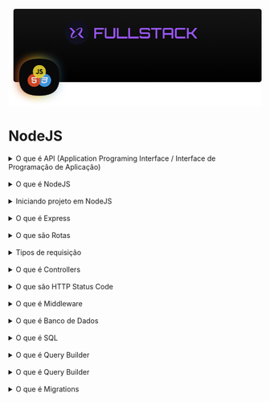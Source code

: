 ![NodeJS](./cover.png)

# NodeJS

<details>
  <summary>O que é API (Application Programing Interface / Interface de Programação de Aplicação)</summary>
  O cliente pede ao garçom um prato, o garçom entrega o pedido para a cozinha, a cozinha prepara o prato e passa para o garçom que por sua vez retorna para o cliente. <br />
  A API é um intermediário entre o front-end e o back-end, passando e retornando dados e informações. <br />
  Cliente = Mobile / Desktop / Browser <br />
  Garçom = API NodeJS <br />
  Cozinha = Server <br />
</details>
<br />

<details>
  <summary>O que é NodeJS</summary>
  É um ambiente que permite escrever e executar aplicações JavaScript no server-side. <br />
  É utilizado por grandes empresas (Microsoft, Apple, Netflix, Amazon, etc) para desenvolvimento de grandes projetos (API, Scripts e Automação, Back-end, IA, etc). <br />
  Utiliza V8 Engine (desenvolvido pela Google) para interpretar JS e rodar no server-side. <br />
  <b>Event Loop</b> É um processo Sigle Thread / Único Porteiro e Non-blocking I-O / Não bloqueia entrada ou saída. Recebe a requisição e envia a função para Call Stack. Conforme as função vão sendo finalizadas, são retornadas pelo Event Loop para que as chamou. <br />
  Utiliza Módulos / Packages para construir aplicações. <br />
  <a href="https://nodejs.org/en/download/"><b>Download NodeJS</b></a>
</details>
<br />

<details>
  <summary>Iniciando projeto em NodeJS</summary>
  <b>npm init -y:</b> Inicia rapidamente um projeto em NodeJS com algumas informações básicas (nome, versão, dependências, scripts, licensa, etc). <br />
</details>
<br />

<details>
  <summary>O que é Express</summary>
  É um framework para NodeJS, permite criar servidor da aplicação de forma rápida e segura. <br />
  Muito utilizado para criar API. <br />
</details>
<br />

<details>
  <summary>O que são Rotas</summary>
  É o caminho entre ponto A e ponto B, ou seja, o site deseja acessar algum recurso disponível na aplicação (cadastro, login, produtos, etc). <br />
  <b>meusite.com/produtos/123:</b> Domínio com end-point. <br />
  <b>meusite.com:</b> É o dominio principal. <br />
  <b>/produtos:</b> É uma rota que exibe ua lista de produtos. <br />
  <b>/123:</b> É um identificador do produto. <br />
  Toda rota está relacionada com uma funcionalidade que utiliza um dos verbos <b>HTTP</b>. <br />
  <b>GET:</b> É responsável por requisitar dados. <br />
  <b>POST:</b> É responsável por adicionar dados. <br />
  <b>PUT:</b> É responsável por editar conjunto de dados. <br />
  <b>PATCH:</b> É responsável por editar um dado expecífico. <br />
  <b>DELETE:</b> É responsável por remover dados. <br />
</details>
<br />

<details>
  <summary>Tipos de requisição</summary>
  Existem 3 tipos de parâmetros comumente utilizados. <br />
  <b>params:</b> Recebe os dados da requisição na rota. <br />
  Uso: Buscar algo expecífico. <br />
  EX: <b>meusite.com/users/380327</b>. Pode ser usado com PUT, PATCH, GET, DELETE. <br />
  <b>query:</b>  Recebe os dados da requisição como parâmetro na URL. Uso: Filtros para consultas na aplicação. <br />
  EX: <b>meusite.com/products?name=notebook</b>. <br />
  <b>body:</b> Recebe os dados da requisição no corpo da requisição (FORMs), em um objeto em JSON. <br />
  Uso: Salvar dados em DBs. <br />
  EX: <b>{name: 'diogo', role: 'Front-end'}</b>. <br />
</details>
<br />

<details>
  <summary>O que é Controllers</summary>
  São classes onde conterão os métodos de processamento e regras de negócio da aplicação. <br />
  É preciso instanciar onde for utilizar, ou usar métodos estaticos. <br />
</details>
<br />

<details>
  <summary>O que são HTTP Status Code</summary>
  Representa o estado da resposta, são agrupados por faixas númericas. <br />
  <b>100-199:</b> Informativo (A solicitação foi aceita ou em processamento, etc). <br />
  <b>200-299:</b> Sucesso (Requisição bem sucedida, etc). <br />
  <b>300-399:</b> Redirecionamento (Movido, movido permanentemente, etc). <br />
  <b>400-499:</b> Erro no cliente (Bad req, set timeout, não autorizado, não encontrado, etc). <br />
  <b>500-599:</b> Erro no servidor (Servidor falhou ao concluir a solicitação, erro interno, etc). <br />
</details>
<br />

<details>
  <summary>O que é Middleware</summary>
  São funções que ficam entre a requisição do usuário e a resposta da aplicação. Tem acesso a request e response e Next. <br />
  É como um porteiro, que verifica o ticket dos visitantes e libera ou barra a entrada. <br />
  EX: Permite que somente usuários admins cadastrem produtos na loja, middleware faz essa verificação e redireciona para cadastro ou login. <br />
</details>
<br />

<details>
  <summary>O que é Banco de Dados</summary>
  É uma coleção de diversos tipos de dados (lista de contatos, de compras de convidados, etc). Devem estar organizados por assuntos. <br />
  Banco de dados é composto por: <br />
  <b>Banco de Dados:</b> Recebe um nome único. É onde ficaram guardados tabelas e dados. <br />
  <b>Tabela:</b> Recebe um nome único. É uma forma de organizar os dados por assuntos, os dados são inseridos em tuplas/celula (id, nome, email, password, avatar, etc). <br />
  <b>Registro:</b> São os dados e seus tipos (varchar, inter, boolean, etc). <br />
  Banco de dados co tableas que se relacionam são conhecidos como: <b>Banco de Dados Relacional</b>. <br />
</details>
<br />

<details>
  <summary>O que é SQL</summary>
  É a linguagem padrão para banco de dados relacional. <br />
  Utiliza comandos para manipulação dos dados. <br />
  <b>CREATE:</b> Comando para criar DB ou tabelas. <br />
  <b>DROP:</b> Comando para excluir DB ou tabelas. <br />
  <b>ALTER:</b> Comando para alterar nome de DB ou tabelas. <br />
  <b>INSERT INTO:</b> Comando para inserir dados em uma tabela. <br />
</details>
<br />

<details>
  <summary>O que é Query Builder</summary>
  É construtor de consulta. Permite construir instruções SQL independente do banco de dados relacional utilizado. <br />
  Exemplo de query builder: KNexJS. <br />
</details>
<br />

<details>
  <summary>O que é Query Builder</summary>
  É construtor de consulta. Permite construir instruções SQL independente do banco de dados relacional utilizado. <br />
  Exemplo de query builder: KNexJS. <br />
  <b>npm i knex:</b> Comando para instalar KNexJS no projeto. <br />
  <b>npx knex init:</b> Comando para iniciar arquivo de configuração do KNexJS. <br />
</details>
<br />

<details>
  <summary>O que é Migrations</summary>
  É uma forma de versionar a base de dados. Trabalha na manipulação da base de dados: criando, alterando ou removendo. <br />
  <b>UP:</b> Comando para criar ou alterar algo no DB. <br />
  <b>DOWN:</b> Comando para fazer rollback / desfazer alterações realizadas pela migration. <br />
</details>
<br />
